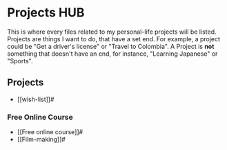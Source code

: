 # Projects HUB

This is where every files related to my personal-life projects will be listed. Projects are things I want to do, that have a set end. For example, a project could be "Get a driver's license" or "Travel to Colombia". A Project is **not** something that doesn't have an end, for instance, "Learning Japanese" or "Sports".

## Projects
- [[wish-list]]#
### Free Online Course
- [[Free online course]]#
- [[Film-making]]#